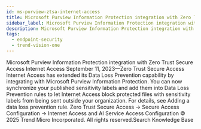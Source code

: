 ```yaml
---
id: ms-purview-ztsa-internet-access
title: Microsoft Purview Information Protection integration with Zero Trust Secure Access Internet Access
sidebar_label: Microsoft Purview Information Protection integration with Zero Trust Secure Access Internet Access
description: Microsoft Purview Information Protection integration with Zero Trust Secure Access Internet Access
tags:
  - endpoint-security
  - trend-vision-one
---
```


 Microsoft Purview Information Protection integration with Zero Trust Secure Access Internet Access September 11, 2023—Zero Trust Secure Access Internet Access has extended its Data Loss Prevention capability by integrating with Microsoft Purview Information Protection. You can now synchronize your published sensitivity labels and add them into Data Loss Prevention rules to let Internet Access block protected files with sensitivity labels from being sent outside your organization. For details, see Adding a data loss prevention rule. Zero Trust Secure Access → Secure Access Configuration → Internet Access and AI Service Access Configuration © 2025 Trend Micro Incorporated. All rights reserved.Search Knowledge Base